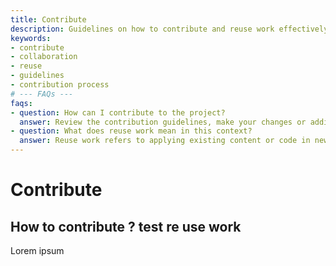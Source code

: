 ```yaml
---
title: Contribute
description: Guidelines on how to contribute and reuse work effectively.
keywords:
- contribute
- collaboration
- reuse
- guidelines
- contribution process
# --- FAQs ---
faqs:
- question: How can I contribute to the project?
  answer: Review the contribution guidelines, make your changes or additions, and submit a pull request for review.
- question: What does reuse work mean in this context?
  answer: Reuse work refers to applying existing content or code in new projects following the proper licensing and attribution.
---
```

# Contribute

## How to contribute ?  test re use work

Lorem ipsum
